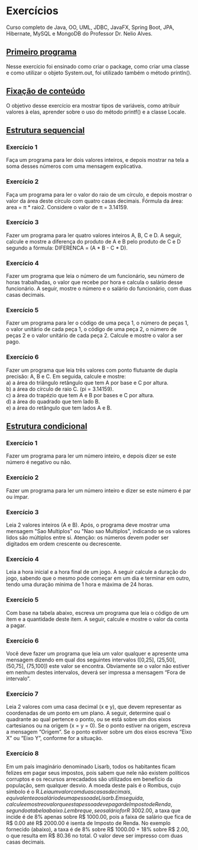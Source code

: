 # Exercícios
Curso completo de Java, OO, UML, JDBC, JavaFX, Spring Boot, JPA, Hibernate, MySQL e MongoDB do Professor Dr. Nelio Alves.

## <a href="https://github.com/carolinergb/exercicios-java/tree/master/src/primeiro_programa">Primeiro programa</a>
Nesse exercício foi ensinado como criar o package, como criar uma classe e como utilizar o objeto System.out, foi utilizado também o método println().

## <a href="https://github.com/carolinergb/exercicios-java/tree/master/src/exercicio_fixacao">Fixação de conteúdo</a>
O objetivo desse exercício era mostrar tipos de variáveis, como atribuir valores à elas, aprender sobre o uso do método printf() e a classe Locale.

## <a href="https://github.com/carolinergb/exercicios-java/tree/master/src/estrutura_sequencial">Estrutura sequencial</a>
### Exercício 1  <br />
Faça um programa para ler dois valores inteiros, e depois mostrar na tela a soma desses números com uma mensagem explicativa. 

### Exercício 2  <br />
Faça um programa para ler o valor do raio de um círculo, e depois mostrar o valor da área deste círculo com quatro casas decimais. Fórmula da área: area = π * raio2. Considere o valor de π = 3.14159.

### Exercício 3  <br />
Fazer um programa para ler quatro valores inteiros A, B, C e D. A seguir, calcule e mostre a diferença do produto de A e B pelo produto de C e D segundo a fórmula: DIFERENCA = (A * B - C * D).

### Exercício 4  <br />
Fazer um programa que leia o número de um funcionário, seu número de horas trabalhadas, o valor que recebe por hora e calcula o salário desse funcionário. A seguir, mostre o número e o salário do funcionário, com duas casas decimais.

### Exercício 5  <br />
Fazer um programa para ler o código de uma peça 1, o número de peças 1, o valor unitário de cada peça 1, o código de uma peça 2, o número de peças 2 e o valor unitário de cada peça 2. Calcule e mostre o valor a ser pago.

### Exercício 6  <br />
Fazer um programa que leia três valores com ponto flutuante de dupla precisão: A, B e C. Em seguida, calcule e mostre: <br />
a) a área do triângulo retângulo que tem A por base e C por altura. <br />
b) a área do círculo de raio C. (pi = 3.14159). <br />
c) a área do trapézio que tem A e B por bases e C por altura. <br />
d) a área do quadrado que tem lado B. <br />
e) a área do retângulo que tem lados A e B.

## <a href="https://github.com/carolinergb/exercicios-java/tree/master/src/estrutura_condicional">Estrutura condicional</a>

### Exercício 1  <br />
Fazer um programa para ler um número inteiro, e depois dizer se este número é negativo ou não.

### Exercício 2  <br />
Fazer um programa para ler um número inteiro e dizer se este número é par ou ímpar.

### Exercício 3  <br />
Leia 2 valores inteiros (A e B). Após, o programa deve mostrar uma mensagem "Sao Multiplos" ou "Nao sao Multiplos", indicando se os valores lidos são múltiplos entre si. Atenção: os números devem poder ser digitados em ordem crescente ou decrescente.

### Exercício 4  <br />
Leia a hora inicial e a hora final de um jogo. A seguir calcule a duração do jogo, sabendo que o mesmo pode começar em um dia e terminar em outro, tendo uma duração mínima de 1 hora e máxima de 24 horas.

### Exercício 5  <br />
Com base na tabela abaixo, escreva um programa que leia o código de um item e a quantidade deste item. A seguir, calcule e mostre o valor da conta a pagar.

### Exercício 6  <br />
Você deve fazer um programa que leia um valor qualquer e apresente uma mensagem dizendo em qual dos seguintes intervalos ([0,25], (25,50], (50,75], (75,100]) este valor se encontra. Obviamente se o valor não estiver em nenhum destes intervalos, deverá ser impressa a mensagem “Fora de intervalo”.

### Exercício 7  <br />
Leia 2 valores com uma casa decimal (x e y), que devem representar as coordenadas de um ponto em um plano. A seguir, determine qual o quadrante ao qual pertence o ponto, ou se está sobre um dos eixos cartesianos ou na origem (x = y = 0). Se o ponto estiver na origem, escreva a mensagem “Origem”. Se o ponto estiver sobre um dos eixos escreva “Eixo X” ou “Eixo Y”, conforme for a situação.

### Exercício 8  <br />
Em um país imaginário denominado Lisarb, todos os habitantes ficam felizes em pagar seus impostos, pois sabem que nele não existem políticos corruptos e os recursos arrecadados são utilizados em benefício da população, sem qualquer desvio. A moeda deste país é o Rombus, cujo símbolo é o R$. Leia um valor com duas casas decimais, equivalente ao salário de uma pessoa de Lisarb. Em seguida, calcule e mostre o valor que esta pessoa deve pagar de Imposto de Renda, segundo a tabela abaixo. Lembre que, se o salário for R$ 3002.00, a taxa que incide é de 8% apenas sobre R$ 1000.00, pois a faixa de salário que fica de R$ 0.00 até R$ 2000.00 é isenta de Imposto de Renda. No exemplo fornecido (abaixo), a taxa é de 8% sobre R$ 1000.00 + 18% sobre R$ 2.00, o que resulta em R$ 80.36 no total. O valor deve ser impresso com duas casas decimais.
